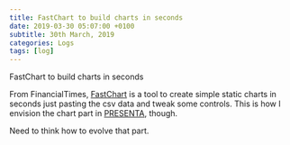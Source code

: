 ```yaml
---
title: FastChart to build charts in seconds
date: 2019-03-30 05:07:00 +0100
subtitle: 30th March, 2019
categories: Logs
tags: [log]
---
```


FastChart to build charts in seconds

From FinancialTimes, [FastChart](https://fastcharts.io) is a tool to create simple static charts in seconds just pasting the csv data and tweak some controls. This is how I envision the chart part in [PRESENTA](https://www.presenta.cc), though.

Need to think how to evolve that part.

